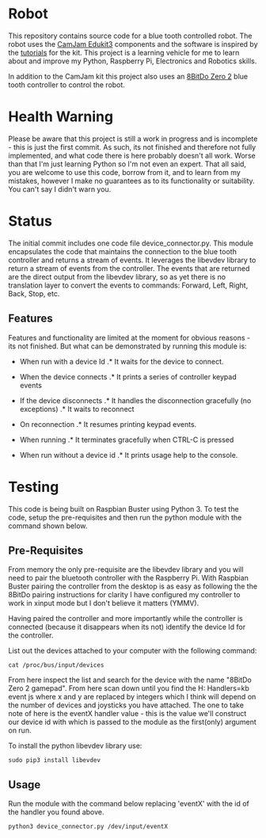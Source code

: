 Robot
=====
This repository contains source code for a blue tooth controlled robot. The robot uses the [CamJam Edukit3](https://camjam.me/?page_id=1035) components and the software is inspired by the [tutorials](https://github.com/CamJam-EduKit/EduKit3/tree/master/CamJam%20Edukit%203%20-%20GPIO%20Zero) for the kit. This project is a learning vehicle for me to learn about and improve my Python, Raspberry Pi, Electronics and Robotics skills. 

In addition to the CamJam kit this project also uses an [8BitDo Zero 2](https://www.8bitdo.com/zero2/) blue tooth controller to control the robot.

Health Warning
==============
Please be aware that this project is still a work in progress and is incomplete - this is just the first commit. As such, its not finished and therefore not fully implemented, and what code there is here probably doesn't all work. Worse than that I'm just learning Python so I'm not even an expert. That all said, you are welcome to use this code, borrow from it, and to learn from my mistakes, however I make no guarantees as to its functionality or suitability. You can't say I didn't warn you.

Status
======
The initial commit includes one code file device_connector.py. This module encapsulates the code that maintains the connection to the blue tooth controller and returns a stream of events. It leverages the libevdev library to return a stream of events from the controller. The events that are returned are the direct output from the libevdev library, so as yet there is no translation layer to convert the events to commands: Forward, Left, Right, Back, Stop, etc.

Features
--------
Features and functionality are limited at the moment for obvious reasons - its not finished. But what can be demonstrated by running this module is:

* When run with a device Id
.* It waits for the device to connect.

* When the device connects
.* It prints a series of controller keypad events

* If the device disconnects
.* It handles the disconnection gracefully (no exceptions)
.* It waits to reconnect

* On reconnection 
.* It resumes printing keypad events.

* When running
.* It terminates gracefully when CTRL-C is pressed

* When run without a device id
.* It prints usage help to the console.
 
Testing
=======
This code is being built on Raspbian Buster using Python 3. To test the code, setup the pre-requisites and then run the python module with the command shown below.


Pre-Requisites
--------------
From memory the only pre-requisite are the libevdev library and you will need to pair the bluetooth controller with the Raspberry Pi. With Raspbian Buster pairing the controller from the desktop is as easy as following the the 8BitDo pairing instructions for clarity I have configured my controller to work in xinput mode but I don't believe it matters (YMMV).

Having paired the controller and more importantly while the controller is connected (because it disappears when its not) identify the device Id for the controller. 

List out the devices attached to your computer with the following command:

```
cat /proc/bus/input/devices

```

From here inspect the list and search for the device with the name "8BitDo Zero 2 gamepad". From here scan down until you find the H: Handlers=kb event<x> js<y> where x and y are replaced by integers which I think will depend on the number of devices and joysticks you have attached. The one to take note of here is the eventX handler value - this is the value we'll construct our device id with which is passed to the module as the first(only) argument on run. 

To install the python libevdev library use:

```
sudo pip3 install libevdev
```

Usage
-----
Run the module with the command below replacing 'eventX' with the id of the handler you found above.

```
python3 device_connector.py /dev/input/eventX

```
